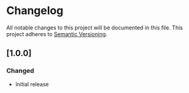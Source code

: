 # Changelog

All notable changes to this project will be documented in this file.
This project adheres to [Semantic Versioning](http://semver.org/).

## [1.0.0]

### Changed

- Initial release